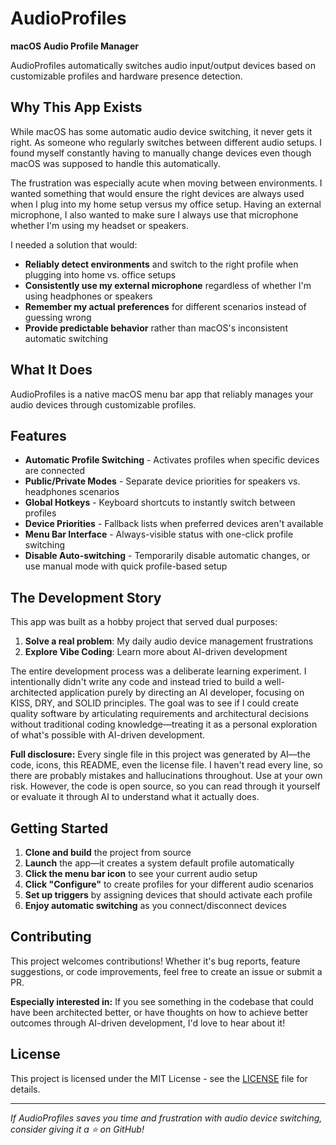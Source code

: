 # AudioProfiles

**macOS Audio Profile Manager**

AudioProfiles automatically switches audio input/output devices based on customizable profiles and hardware presence detection.

## Why This App Exists

While macOS has some automatic audio device switching, it never gets it right. As someone who regularly switches between different audio setups. I found myself constantly having to manually change devices even though macOS was supposed to handle this automatically.

The frustration was especially acute when moving between environments. I wanted something that would ensure the right devices are always used when I plug into my home setup versus my office setup. Having an external microphone, I also wanted to make sure I always use that microphone whether I'm using my headset or speakers.

I needed a solution that would:
- **Reliably detect environments** and switch to the right profile when plugging into home vs. office setups
- **Consistently use my external microphone** regardless of whether I'm using headphones or speakers
- **Remember my actual preferences** for different scenarios instead of guessing wrong
- **Provide predictable behavior** rather than macOS's inconsistent automatic switching

## What It Does

AudioProfiles is a native macOS menu bar app that reliably manages your audio devices through customizable profiles.

## Features

- **Automatic Profile Switching** - Activates profiles when specific devices are connected
- **Public/Private Modes** - Separate device priorities for speakers vs. headphones scenarios  
- **Global Hotkeys** - Keyboard shortcuts to instantly switch between profiles
- **Device Priorities** - Fallback lists when preferred devices aren't available
- **Menu Bar Interface** - Always-visible status with one-click profile switching
- **Disable Auto-switching** - Temporarily disable automatic changes, or use manual mode with quick profile-based setup

## The Development Story

This app was built as a hobby project that served dual purposes:
1. **Solve a real problem**: My daily audio device management frustrations
2. **Explore Vibe Coding**: Learn more about AI-driven development

The entire development process was a deliberate learning experiment. I intentionally didn't write any code and instead tried to build a well-architected application purely by directing an AI developer, focusing on KISS, DRY, and SOLID principles. The goal was to see if I could create quality software by articulating requirements and architectural decisions without traditional coding knowledge—treating it as a personal exploration of what's possible with AI-driven development.

**Full disclosure:** Every single file in this project was generated by AI—the code, icons, this README, even the license file. I haven't read every line, so there are probably mistakes and hallucinations throughout. Use at your own risk. However, the code is open source, so you can read through it yourself or evaluate it through AI to understand what it actually does.

## Getting Started

1. **Clone and build** the project from source
2. **Launch** the app—it creates a system default profile automatically
3. **Click the menu bar icon** to see your current audio setup
4. **Click "Configure"** to create profiles for your different audio scenarios
5. **Set up triggers** by assigning devices that should activate each profile
6. **Enjoy automatic switching** as you connect/disconnect devices

## Contributing

This project welcomes contributions! Whether it's bug reports, feature suggestions, or code improvements, feel free to create an issue or submit a PR.

**Especially interested in:**
If you see something in the codebase that could have been architected better, or have thoughts on how to achieve better outcomes through AI-driven development, I'd love to hear about it!

## License

This project is licensed under the MIT License - see the [LICENSE](LICENSE) file for details.


---

*If AudioProfiles saves you time and frustration with audio device switching, consider giving it a ⭐ on GitHub!* 